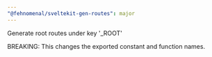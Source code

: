 ```yaml
---
"@fehnomenal/sveltekit-gen-routes": major
---
```


Generate root routes under key '\_ROOT'

BREAKING: This changes the exported constant and function names.